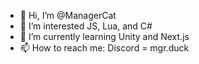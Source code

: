 - 👋 Hi, I’m @ManagerCat
- 👀 I’m interested JS, Lua, and C#
- 🌱 I’m currently learning Unity and Next.js
- 📫 How to reach me: Discord = mgr.duck

<!---
ManagerCat/ManagerCat is a ✨ special ✨ repository because its `README.md` (this file) appears on your GitHub profile.
You can click the Preview link to take a look at your changes.
--->
